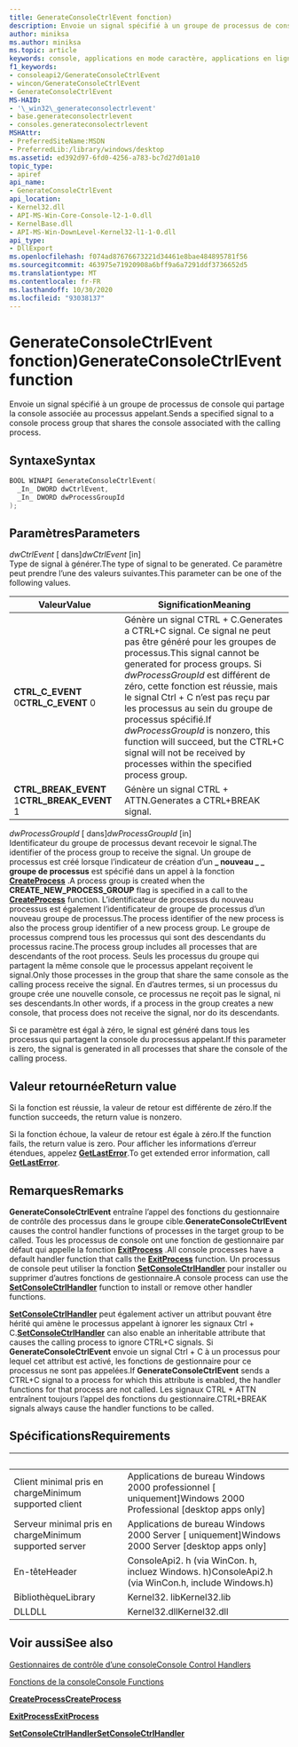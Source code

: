 ```yaml
---
title: GenerateConsoleCtrlEvent fonction)
description: Envoie un signal spécifié à un groupe de processus de console qui partage la console associée au processus appelant.
author: miniksa
ms.author: miniksa
ms.topic: article
keywords: console, applications en mode caractère, applications en ligne de commande, applications de terminal, API console
f1_keywords:
- consoleapi2/GenerateConsoleCtrlEvent
- wincon/GenerateConsoleCtrlEvent
- GenerateConsoleCtrlEvent
MS-HAID:
- '\_win32\_generateconsolectrlevent'
- base.generateconsolectrlevent
- consoles.generateconsolectrlevent
MSHAttr:
- PreferredSiteName:MSDN
- PreferredLib:/library/windows/desktop
ms.assetid: ed392d97-6fd0-4256-a783-bc7d27d01a10
topic_type:
- apiref
api_name:
- GenerateConsoleCtrlEvent
api_location:
- Kernel32.dll
- API-MS-Win-Core-Console-l2-1-0.dll
- KernelBase.dll
- API-MS-Win-DownLevel-Kernel32-l1-1-0.dll
api_type:
- DllExport
ms.openlocfilehash: f074ad87676673221d34461e8bae484895781f56
ms.sourcegitcommit: 463975e71920908a6bff9a6a7291ddf3736652d5
ms.translationtype: MT
ms.contentlocale: fr-FR
ms.lasthandoff: 10/30/2020
ms.locfileid: "93038137"
---
```

# <a name="generateconsolectrlevent-function"></a><span data-ttu-id="ea77c-104">GenerateConsoleCtrlEvent fonction)</span><span class="sxs-lookup"><span data-stu-id="ea77c-104">GenerateConsoleCtrlEvent function</span></span>

<span data-ttu-id="ea77c-105">Envoie un signal spécifié à un groupe de processus de console qui partage la console associée au processus appelant.</span><span class="sxs-lookup"><span data-stu-id="ea77c-105">Sends a specified signal to a console process group that shares the console associated with the calling process.</span></span>

## <a name="syntax"></a><span data-ttu-id="ea77c-106">Syntaxe</span><span class="sxs-lookup"><span data-stu-id="ea77c-106">Syntax</span></span>

```C
BOOL WINAPI GenerateConsoleCtrlEvent(
  _In_ DWORD dwCtrlEvent,
  _In_ DWORD dwProcessGroupId
);
```

## <a name="parameters"></a><span data-ttu-id="ea77c-107">Paramètres</span><span class="sxs-lookup"><span data-stu-id="ea77c-107">Parameters</span></span>

<span data-ttu-id="ea77c-108">*dwCtrlEvent* \[ dans\]</span><span class="sxs-lookup"><span data-stu-id="ea77c-108">*dwCtrlEvent* \[in\]</span></span>  
<span data-ttu-id="ea77c-109">Type de signal à générer.</span><span class="sxs-lookup"><span data-stu-id="ea77c-109">The type of signal to be generated.</span></span> <span data-ttu-id="ea77c-110">Ce paramètre peut prendre l’une des valeurs suivantes.</span><span class="sxs-lookup"><span data-stu-id="ea77c-110">This parameter can be one of the following values.</span></span>

| <span data-ttu-id="ea77c-111">Valeur</span><span class="sxs-lookup"><span data-stu-id="ea77c-111">Value</span></span> | <span data-ttu-id="ea77c-112">Signification</span><span class="sxs-lookup"><span data-stu-id="ea77c-112">Meaning</span></span> |
|-|-|
| <span data-ttu-id="ea77c-113">**CTRL_C_EVENT** 0</span><span class="sxs-lookup"><span data-stu-id="ea77c-113">**CTRL_C_EVENT** 0</span></span> | <span data-ttu-id="ea77c-114">Génère un signal CTRL + C.</span><span class="sxs-lookup"><span data-stu-id="ea77c-114">Generates a CTRL+C signal.</span></span> <span data-ttu-id="ea77c-115">Ce signal ne peut pas être généré pour les groupes de processus.</span><span class="sxs-lookup"><span data-stu-id="ea77c-115">This signal cannot be generated for process groups.</span></span> <span data-ttu-id="ea77c-116">Si *dwProcessGroupId* est différent de zéro, cette fonction est réussie, mais le signal Ctrl + C n’est pas reçu par les processus au sein du groupe de processus spécifié.</span><span class="sxs-lookup"><span data-stu-id="ea77c-116">If *dwProcessGroupId* is nonzero, this function will succeed, but the CTRL+C signal will not be received by processes within the specified process group.</span></span> |
| <span data-ttu-id="ea77c-117">**CTRL_BREAK_EVENT** 1</span><span class="sxs-lookup"><span data-stu-id="ea77c-117">**CTRL_BREAK_EVENT** 1</span></span> | <span data-ttu-id="ea77c-118">Génère un signal CTRL + ATTN.</span><span class="sxs-lookup"><span data-stu-id="ea77c-118">Generates a CTRL+BREAK signal.</span></span> |

<span data-ttu-id="ea77c-119">*dwProcessGroupId* \[ dans\]</span><span class="sxs-lookup"><span data-stu-id="ea77c-119">*dwProcessGroupId* \[in\]</span></span>  
<span data-ttu-id="ea77c-120">Identificateur du groupe de processus devant recevoir le signal.</span><span class="sxs-lookup"><span data-stu-id="ea77c-120">The identifier of the process group to receive the signal.</span></span> <span data-ttu-id="ea77c-121">Un groupe de processus est créé lorsque l’indicateur de création d’un **\_ nouveau \_ \_ groupe de processus** est spécifié dans un appel à la fonction [**CreateProcess**](https://msdn.microsoft.com/library/windows/desktop/ms682425) .</span><span class="sxs-lookup"><span data-stu-id="ea77c-121">A process group is created when the **CREATE\_NEW\_PROCESS\_GROUP** flag is specified in a call to the [**CreateProcess**](https://msdn.microsoft.com/library/windows/desktop/ms682425) function.</span></span> <span data-ttu-id="ea77c-122">L’identificateur de processus du nouveau processus est également l’identificateur de groupe de processus d’un nouveau groupe de processus.</span><span class="sxs-lookup"><span data-stu-id="ea77c-122">The process identifier of the new process is also the process group identifier of a new process group.</span></span> <span data-ttu-id="ea77c-123">Le groupe de processus comprend tous les processus qui sont des descendants du processus racine.</span><span class="sxs-lookup"><span data-stu-id="ea77c-123">The process group includes all processes that are descendants of the root process.</span></span> <span data-ttu-id="ea77c-124">Seuls les processus du groupe qui partagent la même console que le processus appelant reçoivent le signal.</span><span class="sxs-lookup"><span data-stu-id="ea77c-124">Only those processes in the group that share the same console as the calling process receive the signal.</span></span> <span data-ttu-id="ea77c-125">En d’autres termes, si un processus du groupe crée une nouvelle console, ce processus ne reçoit pas le signal, ni ses descendants.</span><span class="sxs-lookup"><span data-stu-id="ea77c-125">In other words, if a process in the group creates a new console, that process does not receive the signal, nor do its descendants.</span></span>

<span data-ttu-id="ea77c-126">Si ce paramètre est égal à zéro, le signal est généré dans tous les processus qui partagent la console du processus appelant.</span><span class="sxs-lookup"><span data-stu-id="ea77c-126">If this parameter is zero, the signal is generated in all processes that share the console of the calling process.</span></span>

## <a name="return-value"></a><span data-ttu-id="ea77c-127">Valeur retournée</span><span class="sxs-lookup"><span data-stu-id="ea77c-127">Return value</span></span>

<span data-ttu-id="ea77c-128">Si la fonction est réussie, la valeur de retour est différente de zéro.</span><span class="sxs-lookup"><span data-stu-id="ea77c-128">If the function succeeds, the return value is nonzero.</span></span>

<span data-ttu-id="ea77c-129">Si la fonction échoue, la valeur de retour est égale à zéro.</span><span class="sxs-lookup"><span data-stu-id="ea77c-129">If the function fails, the return value is zero.</span></span> <span data-ttu-id="ea77c-130">Pour afficher les informations d’erreur étendues, appelez [**GetLastError**](https://msdn.microsoft.com/library/windows/desktop/ms679360).</span><span class="sxs-lookup"><span data-stu-id="ea77c-130">To get extended error information, call [**GetLastError**](https://msdn.microsoft.com/library/windows/desktop/ms679360).</span></span>

## <a name="remarks"></a><span data-ttu-id="ea77c-131">Remarques</span><span class="sxs-lookup"><span data-stu-id="ea77c-131">Remarks</span></span>

<span data-ttu-id="ea77c-132">**GenerateConsoleCtrlEvent** entraîne l’appel des fonctions du gestionnaire de contrôle des processus dans le groupe cible.</span><span class="sxs-lookup"><span data-stu-id="ea77c-132">**GenerateConsoleCtrlEvent** causes the control handler functions of processes in the target group to be called.</span></span> <span data-ttu-id="ea77c-133">Tous les processus de console ont une fonction de gestionnaire par défaut qui appelle la fonction [**ExitProcess**](https://msdn.microsoft.com/library/windows/desktop/ms682658) .</span><span class="sxs-lookup"><span data-stu-id="ea77c-133">All console processes have a default handler function that calls the [**ExitProcess**](https://msdn.microsoft.com/library/windows/desktop/ms682658) function.</span></span> <span data-ttu-id="ea77c-134">Un processus de console peut utiliser la fonction [**SetConsoleCtrlHandler**](setconsolectrlhandler.md) pour installer ou supprimer d’autres fonctions de gestionnaire.</span><span class="sxs-lookup"><span data-stu-id="ea77c-134">A console process can use the [**SetConsoleCtrlHandler**](setconsolectrlhandler.md) function to install or remove other handler functions.</span></span>

<span data-ttu-id="ea77c-135">[**SetConsoleCtrlHandler**](setconsolectrlhandler.md) peut également activer un attribut pouvant être hérité qui amène le processus appelant à ignorer les signaux Ctrl + C.</span><span class="sxs-lookup"><span data-stu-id="ea77c-135">[**SetConsoleCtrlHandler**](setconsolectrlhandler.md) can also enable an inheritable attribute that causes the calling process to ignore CTRL+C signals.</span></span> <span data-ttu-id="ea77c-136">Si **GenerateConsoleCtrlEvent** envoie un signal Ctrl + C à un processus pour lequel cet attribut est activé, les fonctions de gestionnaire pour ce processus ne sont pas appelées.</span><span class="sxs-lookup"><span data-stu-id="ea77c-136">If **GenerateConsoleCtrlEvent** sends a CTRL+C signal to a process for which this attribute is enabled, the handler functions for that process are not called.</span></span> <span data-ttu-id="ea77c-137">Les signaux CTRL + ATTN entraînent toujours l’appel des fonctions du gestionnaire.</span><span class="sxs-lookup"><span data-stu-id="ea77c-137">CTRL+BREAK signals always cause the handler functions to be called.</span></span>

## <a name="requirements"></a><span data-ttu-id="ea77c-138">Spécifications</span><span class="sxs-lookup"><span data-stu-id="ea77c-138">Requirements</span></span>

| &nbsp; | &nbsp; |
|-|-|
| <span data-ttu-id="ea77c-139">Client minimal pris en charge</span><span class="sxs-lookup"><span data-stu-id="ea77c-139">Minimum supported client</span></span> | <span data-ttu-id="ea77c-140">Applications de bureau Windows 2000 professionnel \[ uniquement\]</span><span class="sxs-lookup"><span data-stu-id="ea77c-140">Windows 2000 Professional \[desktop apps only\]</span></span> |
| <span data-ttu-id="ea77c-141">Serveur minimal pris en charge</span><span class="sxs-lookup"><span data-stu-id="ea77c-141">Minimum supported server</span></span> | <span data-ttu-id="ea77c-142">Applications de bureau Windows 2000 Server \[ uniquement\]</span><span class="sxs-lookup"><span data-stu-id="ea77c-142">Windows 2000 Server \[desktop apps only\]</span></span> |
| <span data-ttu-id="ea77c-143">En-tête</span><span class="sxs-lookup"><span data-stu-id="ea77c-143">Header</span></span> | <span data-ttu-id="ea77c-144">ConsoleApi2. h (via WinCon. h, incluez Windows. h)</span><span class="sxs-lookup"><span data-stu-id="ea77c-144">ConsoleApi2.h (via WinCon.h, include Windows.h)</span></span> |
| <span data-ttu-id="ea77c-145">Bibliothèque</span><span class="sxs-lookup"><span data-stu-id="ea77c-145">Library</span></span> | <span data-ttu-id="ea77c-146">Kernel32. lib</span><span class="sxs-lookup"><span data-stu-id="ea77c-146">Kernel32.lib</span></span> |
| <span data-ttu-id="ea77c-147">DLL</span><span class="sxs-lookup"><span data-stu-id="ea77c-147">DLL</span></span> | <span data-ttu-id="ea77c-148">Kernel32.dll</span><span class="sxs-lookup"><span data-stu-id="ea77c-148">Kernel32.dll</span></span> |

## <a name="see-also"></a><span data-ttu-id="ea77c-149">Voir aussi</span><span class="sxs-lookup"><span data-stu-id="ea77c-149">See also</span></span>

[<span data-ttu-id="ea77c-150">Gestionnaires de contrôle d’une console</span><span class="sxs-lookup"><span data-stu-id="ea77c-150">Console Control Handlers</span></span>](console-control-handlers.md)

[<span data-ttu-id="ea77c-151">Fonctions de la console</span><span class="sxs-lookup"><span data-stu-id="ea77c-151">Console Functions</span></span>](console-functions.md)

[<span data-ttu-id="ea77c-152">**CreateProcess**</span><span class="sxs-lookup"><span data-stu-id="ea77c-152">**CreateProcess**</span></span>](https://msdn.microsoft.com/library/windows/desktop/ms682425)

[<span data-ttu-id="ea77c-153">**ExitProcess**</span><span class="sxs-lookup"><span data-stu-id="ea77c-153">**ExitProcess**</span></span>](https://msdn.microsoft.com/library/windows/desktop/ms682658)

[<span data-ttu-id="ea77c-154">**SetConsoleCtrlHandler**</span><span class="sxs-lookup"><span data-stu-id="ea77c-154">**SetConsoleCtrlHandler**</span></span>](setconsolectrlhandler.md)
